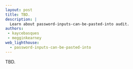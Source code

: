```yaml
---
layout: post
title: TBD.
description: |
  Learn about password-inputs-can-be-pasted-into audit.
authors:
 - kaycebasques
 - megginkearney
web_lighthouse:
  - password-inputs-can-be-pasted-into
---
```


TBD.